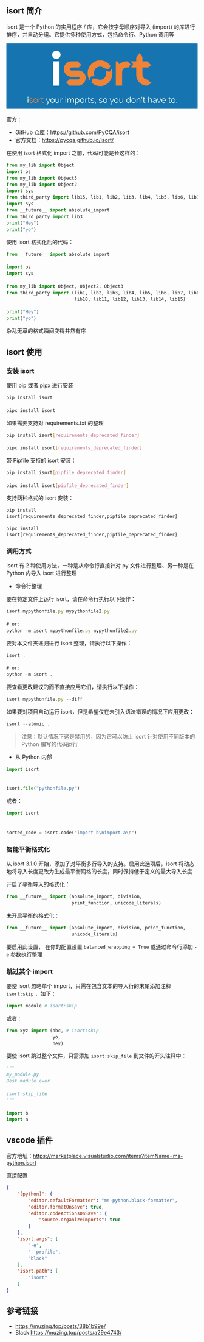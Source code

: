 ## isort 简介

isort 是一个 Python 的实用程序 / 库，它会按字母顺序对导入 (import) 的库进行排序，并自动分组。它提供多种使用方式，包括命令行、Python 调用等

![isort your imports, so you don't have to.](.assets/isort/python_isort_logo_large.png)

官方：

- GitHub 仓库：<https://github.com/PyCQA/isort>
- 官方文档：<https://pycqa.github.io/isort/>

在使用 isort 格式化 import 之前，代码可能是长这样的：

```python
from my_lib import Object
import os
from my_lib import Object3
from my_lib import Object2
import sys
from third_party import lib15, lib1, lib2, lib3, lib4, lib5, lib6, lib7, lib8, lib9, lib10, lib11, lib12, lib13, lib14
import sys
from __future__ import absolute_import
from third_party import lib3
print("Hey")
print("yo")
```

使用 isort 格式化后的代码：

```python
from __future__ import absolute_import

import os
import sys

from my_lib import Object, Object2, Object3
from third_party import (lib1, lib2, lib3, lib4, lib5, lib6, lib7, lib8, lib9,
                         lib10, lib11, lib12, lib13, lib14, lib15)

print("Hey")
print("yo")

```

杂乱无章的格式瞬间变得井然有序

## isort 使用

### 安装 isort

使用 pip 或者 pipx 进行安装

```bash
pip install isort

pipx install isort
```

如果需要支持对 requirements.txt 的整理

```bash
pip install isort[requirements_deprecated_finder]

pipx install isort[requirements_deprecated_finder]
```

带 Pipfile 支持的 isort 安装：

```bash
pip install isort[pipfile_deprecated_finder]

pipx install isort[pipfile_deprecated_finder]
```

支持两种格式的 isort 安装：

```
pip install isort[requirements_deprecated_finder,pipfile_deprecated_finder]

pipx install isort[requirements_deprecated_finder,pipfile_deprecated_finder]
```

### 调用方式

isort 有 2 种使用方法，一种是从命令行直接针对 py 文件进行整理、另一种是在 Python 内导入 isort 进行整理

- 命令行整理

要在特定文件上运行 isort，请在命令行执行以下操作：

```javascript
isort mypythonfile.py mypythonfile2.py

# or:
python -m isort mypythonfile.py mypythonfile2.py
```

要对本文件夹递归进行 isort 整理，请执行以下操作：

```javascript
isort .

# or:
python -m isort .
```

要查看更改建议的而不直接应用它们，请执行以下操作：

```javascript
isort mypythonfile.py --diff
```

如果要对项目自动运行 isort，但是希望仅在未引入语法错误的情况下应用更改：

```javascript
isort --atomic .
```

> 注意：默认情况下这是禁用的，因为它可以防止 isort 针对使用不同版本的 Python 编写的代码运行

- 从 Python 内部

```python
import isort


isort.file("pythonfile.py")
```

或者：

```python
import isort


sorted_code = isort.code("import b\nimport a\n")
```

### 智能平衡格式化

从 isort 3.1.0 开始，添加了对平衡多行导入的支持。启用此选项后，isort 将动态地将导入长度更改为生成最平衡网格的长度，同时保持低于定义的最大导入长度

开启了平衡导入的格式化：

```python
from __future__ import (absolute_import, division,
                        print_function, unicode_literals)
```

未开启平衡的格式化：

```python
from __future__ import (absolute_import, division, print_function,
                        unicode_literals)
```

要启用此设置， 在你的配置设置 `balanced_wrapping = True` 或通过命令行添加 `-e`  参数执行整理

### 跳过某个 import

要使 isort 忽略单个 import，只需在包含文本的导入行的末尾添加注释 `isort:skip` ，如下：

```python
import module # isort:skip
```

或者：

```python
from xyz import (abc, # isort:skip
                 yo,
                 hey)
```

要使 isort 跳过整个文件，只需添加 `isort:skip_file` 到文件的开头注释中：

```python
"""
my_module.py
Best module ever

isort:skip_file
"""

import b
import a
```

## vscode 插件

官方地址：<https://marketplace.visualstudio.com/items?itemName=ms-python.isort>

直接配置

```json
{
    "[python]": {
        "editor.defaultFormatter": "ms-python.black-formatter",
        "editor.formatOnSave": true,
        "editor.codeActionsOnSave": {
            "source.organizeImports": true
        }
    },
    "isort.args": [
        "-e",
        "--profile",
        "black"
    ],
    "isort.path": [
        "isort"
    ]
}

```

## 参考链接

- <https://muzing.top/posts/38b1b99e/>
- Black <https://muzing.top/posts/a29e4743/>